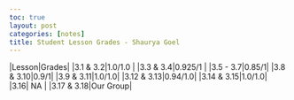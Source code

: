 ```yaml
---
toc: true
layout: post
categories: [notes]
title: Student Lesson Grades - Shaurya Goel
---
```


|Lesson|Grades|
|3.1 & 3.2|1.0/1.0 |
|3.3 & 3.4|0.925/1 |
|3.5 - 3.7|0.85/1|
|3.8 & 3.10|0.9/1|
|3.9 & 3.11|1.0/1.0|
|3.12 & 3.13|0.94/1.0|
|3.14 & 3.15|1.0/1.0|	
|3.16| NA |
|3.17 & 3.18|Our Group|